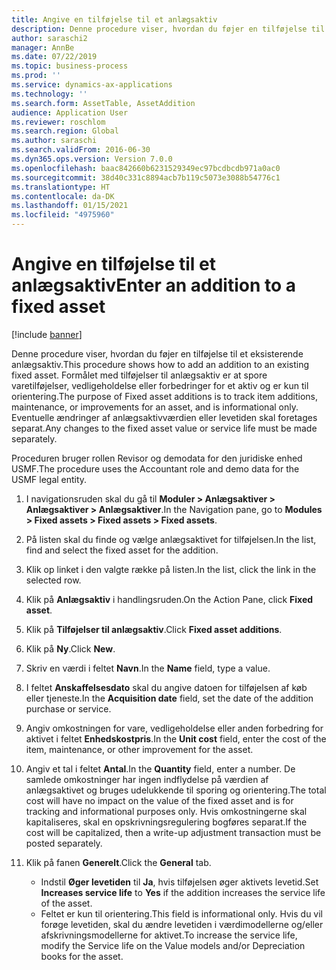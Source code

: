```yaml
---
title: Angive en tilføjelse til et anlægsaktiv
description: Denne procedure viser, hvordan du føjer en tilføjelse til et eksisterende anlægsaktiv.
author: saraschi2
manager: AnnBe
ms.date: 07/22/2019
ms.topic: business-process
ms.prod: ''
ms.service: dynamics-ax-applications
ms.technology: ''
ms.search.form: AssetTable, AssetAddition
audience: Application User
ms.reviewer: roschlom
ms.search.region: Global
ms.author: saraschi
ms.search.validFrom: 2016-06-30
ms.dyn365.ops.version: Version 7.0.0
ms.openlocfilehash: baac842660b6231529349ec97bcdbcdb971a0ac0
ms.sourcegitcommit: 38d40c331c8894acb7b119c5073e3088b54776c1
ms.translationtype: HT
ms.contentlocale: da-DK
ms.lasthandoff: 01/15/2021
ms.locfileid: "4975960"
---
```

# <a name="enter-an-addition-to-a-fixed-asset"></a><span data-ttu-id="cefb8-103">Angive en tilføjelse til et anlægsaktiv</span><span class="sxs-lookup"><span data-stu-id="cefb8-103">Enter an addition to a fixed asset</span></span>

[!include [banner](../../includes/banner.md)]

<span data-ttu-id="cefb8-104">Denne procedure viser, hvordan du føjer en tilføjelse til et eksisterende anlægsaktiv.</span><span class="sxs-lookup"><span data-stu-id="cefb8-104">This procedure shows how to add an addition to an existing fixed asset.</span></span> <span data-ttu-id="cefb8-105">Formålet med tilføjelser til anlægsaktiv er at spore varetilføjelser, vedligeholdelse eller forbedringer for et aktiv og er kun til orientering.</span><span class="sxs-lookup"><span data-stu-id="cefb8-105">The purpose of Fixed asset additions is to track item additions, maintenance, or improvements for an asset, and is informational only.</span></span> <span data-ttu-id="cefb8-106">Eventuelle ændringer af anlægsaktivværdien eller levetiden skal foretages separat.</span><span class="sxs-lookup"><span data-stu-id="cefb8-106">Any changes to the fixed asset value or service life must be made separately.</span></span>   

<span data-ttu-id="cefb8-107">Proceduren bruger rollen Revisor og demodata for den juridiske enhed USMF.</span><span class="sxs-lookup"><span data-stu-id="cefb8-107">The procedure uses the Accountant role and demo data for the USMF legal entity.</span></span>

1. <span data-ttu-id="cefb8-108">I navigationsruden skal du gå til **Moduler > Anlægsaktiver > Anlægsaktiver > Anlægsaktiver**.</span><span class="sxs-lookup"><span data-stu-id="cefb8-108">In the Navigation pane, go to **Modules > Fixed assets > Fixed assets > Fixed assets**.</span></span>
2. <span data-ttu-id="cefb8-109">På listen skal du finde og vælge anlægsaktivet for tilføjelsen.</span><span class="sxs-lookup"><span data-stu-id="cefb8-109">In the list, find and select the fixed asset for the addition.</span></span>
3. <span data-ttu-id="cefb8-110">Klik op linket i den valgte række på listen.</span><span class="sxs-lookup"><span data-stu-id="cefb8-110">In the list, click the link in the selected row.</span></span>
4. <span data-ttu-id="cefb8-111">Klik på **Anlægsaktiv** i handlingsruden.</span><span class="sxs-lookup"><span data-stu-id="cefb8-111">On the Action Pane, click **Fixed asset**.</span></span>
5. <span data-ttu-id="cefb8-112">Klik på **Tilføjelser til anlægsaktiv**.</span><span class="sxs-lookup"><span data-stu-id="cefb8-112">Click **Fixed asset additions**.</span></span>
6. <span data-ttu-id="cefb8-113">Klik på **Ny**.</span><span class="sxs-lookup"><span data-stu-id="cefb8-113">Click **New**.</span></span>
7. <span data-ttu-id="cefb8-114">Skriv en værdi i feltet **Navn**.</span><span class="sxs-lookup"><span data-stu-id="cefb8-114">In the **Name** field, type a value.</span></span>
8. <span data-ttu-id="cefb8-115">I feltet **Anskaffelsesdato** skal du angive datoen for tilføjelsen af køb eller tjeneste.</span><span class="sxs-lookup"><span data-stu-id="cefb8-115">In the **Acquisition date** field, set the date of the addition purchase or service.</span></span>
9. <span data-ttu-id="cefb8-116">Angiv omkostningen for vare, vedligeholdelse eller anden forbedring for aktivet i feltet **Enhedskostpris**.</span><span class="sxs-lookup"><span data-stu-id="cefb8-116">In the **Unit cost** field, enter the cost of the item, maintenance, or other improvement for the asset.</span></span>
10. <span data-ttu-id="cefb8-117">Angiv et tal i feltet **Antal**.</span><span class="sxs-lookup"><span data-stu-id="cefb8-117">In the **Quantity** field, enter a number.</span></span> <span data-ttu-id="cefb8-118">De samlede omkostninger har ingen indflydelse på værdien af anlægsaktivet og bruges udelukkende til sporing og orientering.</span><span class="sxs-lookup"><span data-stu-id="cefb8-118">The total cost will have no impact on the value of the fixed asset and is for tracking and informational purposes only.</span></span> <span data-ttu-id="cefb8-119">Hvis omkostningerne skal kapitaliseres, skal en opskrivningsregulering bogføres separat.</span><span class="sxs-lookup"><span data-stu-id="cefb8-119">If the cost will be capitalized, then a write-up adjustment transaction must be posted separately.</span></span>  
11. <span data-ttu-id="cefb8-120">Klik på fanen **Generelt**.</span><span class="sxs-lookup"><span data-stu-id="cefb8-120">Click the **General** tab.</span></span>

    * <span data-ttu-id="cefb8-121">Indstil **Øger levetiden** til **Ja**, hvis tilføjelsen øger aktivets levetid.</span><span class="sxs-lookup"><span data-stu-id="cefb8-121">Set **Increases service life** to **Yes** if the addition increases the service life of the asset.</span></span>  
    * <span data-ttu-id="cefb8-122">Feltet er kun til orientering.</span><span class="sxs-lookup"><span data-stu-id="cefb8-122">This field is informational only.</span></span> <span data-ttu-id="cefb8-123">Hvis du vil forøge levetiden, skal du ændre levetiden i værdimodellerne og/eller afskrivningsmodellerne for aktivet.</span><span class="sxs-lookup"><span data-stu-id="cefb8-123">To increase the service life, modify the Service life on the Value models and/or Depreciation books for the asset.</span></span>  

